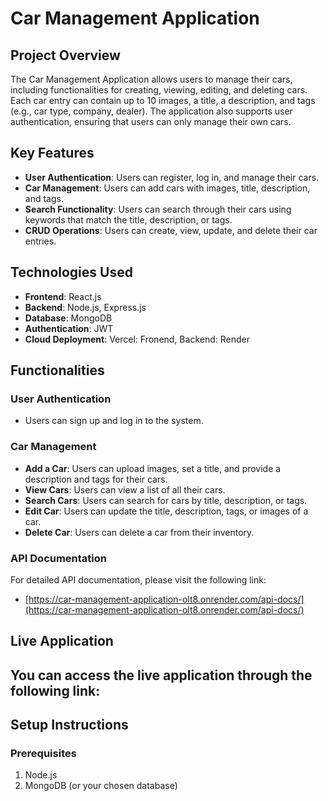 # Car Management Application

## Project Overview

The Car Management Application allows users to manage their cars, including functionalities for creating, viewing, editing, and deleting cars. Each car entry can contain up to 10 images, a title, a description, and tags (e.g., car type, company, dealer). The application also supports user authentication, ensuring that users can only manage their own cars.

## Key Features

- **User Authentication**: Users can register, log in, and manage their cars.
- **Car Management**: Users can add cars with images, title, description, and tags.
- **Search Functionality**: Users can search through their cars using keywords that match the title, description, or tags.
- **CRUD Operations**: Users can create, view, update, and delete their car entries.

## Technologies Used

- **Frontend**: React.js
- **Backend**: Node.js, Express.js
- **Database**: MongoDB
- **Authentication**: JWT
- **Cloud Deployment**: Vercel: Fronend, Backend: Render

## Functionalities

### User Authentication

- Users can sign up and log in to the system.

### Car Management

- **Add a Car**: Users can upload images, set a title, and provide a description and tags for their cars.
- **View Cars**: Users can view a list of all their cars.
- **Search Cars**: Users can search for cars by title, description, or tags.
- **Edit Car**: Users can update the title, description, tags, or images of a car.
- **Delete Car**: Users can delete a car from their inventory.

### API Documentation

For detailed API documentation, please visit the following link:

- [https://car-management-application-olt8.onrender.com/api-docs/](https://car-management-application-olt8.onrender.com/api-docs/)

## Live Application

## You can access the live application through the following link:

## Setup Instructions

### Prerequisites

1. Node.js
2. MongoDB (or your chosen database)
